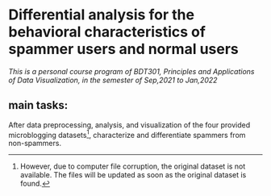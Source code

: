 # Differential analysis for the behavioral characteristics of spammer users and normal users

*This is a personal course program of BDT301, Principles and Applications of Data Visualization, in the semester of Sep,2021 to Jan,2022*

## main tasks:
After data preprocessing, analysis, and visualization of the four provided microblogging datasets[^1], characterize and differentiate spammers from non-spammers.


[^1]: However, due to computer file corruption, the original dataset is not available. The files will be updated as soon as the original dataset is found.